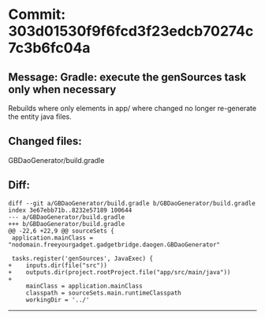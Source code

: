 # Commit: 303d01530f9f6fcd3f23edcb70274c7c3b6fc04a
## Message: Gradle: execute the genSources task only when necessary

Rebuilds where only elements in app/ where changed no longer re-generate the entity java files.
## Changed files:
GBDaoGenerator/build.gradle

## Diff:
```
diff --git a/GBDaoGenerator/build.gradle b/GBDaoGenerator/build.gradle
index 3e67ebb71b..8232e57189 100644
--- a/GBDaoGenerator/build.gradle
+++ b/GBDaoGenerator/build.gradle
@@ -22,6 +22,9 @@ sourceSets {
 application.mainClass = "nodomain.freeyourgadget.gadgetbridge.daogen.GBDaoGenerator"
 
 tasks.register('genSources', JavaExec) {
+    inputs.dir(file("src"))
+    outputs.dir(project.rootProject.file("app/src/main/java"))
+
     mainClass = application.mainClass
     classpath = sourceSets.main.runtimeClasspath
     workingDir = '../'
```
-----------------------------------
